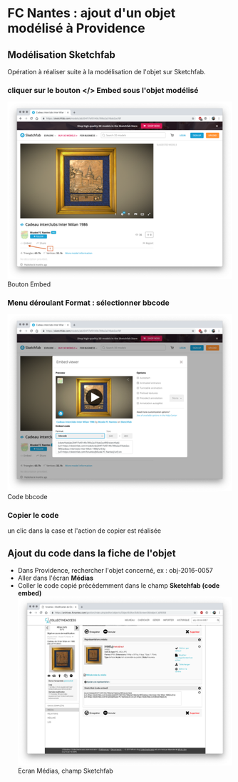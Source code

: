 # FC Nantes : ajout d'un objet modélisé à Providence
## Modélisation Sketchfab
Opération à réaliser suite à la modélisation de l'objet sur Sketchfab.
###  cliquer sur le bouton **</> Embed** sous l'objet modélisé
![Image61](img/image61.png)
Bouton Embed
###  Menu déroulant **Format** : sélectionner **bbcode**
![Image62](img/image62.png)
Code bbcode
### Copier le code 
un clic dans la case et l'action de copier est réalisée

## Ajout du code dans la fiche de l'objet
*  Dans Providence, rechercher l'objet concerné, ex : obj-2016-0057
* Aller dans l'écran **Médias**
* Coller le code copié précédemment dans le champ **Sketchfab (code embed)**
![Image63](img/image63.png)
Ecran Médias, champ Sketchfab
